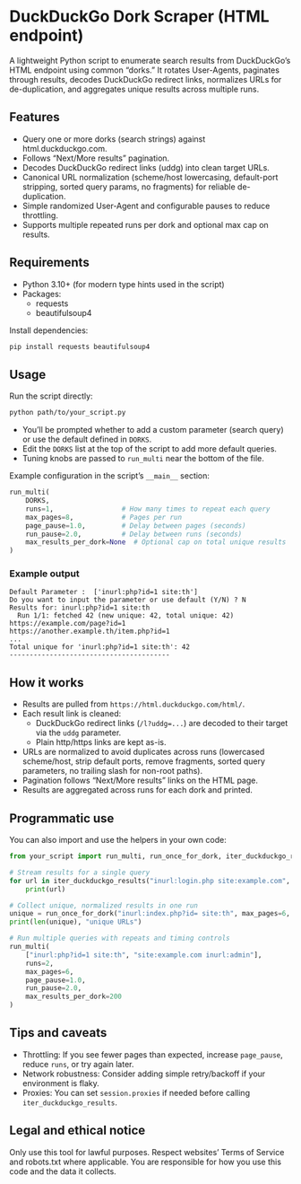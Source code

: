 # DuckDuckGo Dork Scraper (HTML endpoint)

A lightweight Python script to enumerate search results from DuckDuckGo’s HTML endpoint using common “dorks.” It rotates User-Agents, paginates through results, decodes DuckDuckGo redirect links, normalizes URLs for de-duplication, and aggregates unique results across multiple runs.

## Features

- Query one or more dorks (search strings) against html.duckduckgo.com.
- Follows “Next/More results” pagination.
- Decodes DuckDuckGo redirect links (uddg) into clean target URLs.
- Canonical URL normalization (scheme/host lowercasing, default-port stripping, sorted query params, no fragments) for reliable de-duplication.
- Simple randomized User-Agent and configurable pauses to reduce throttling.
- Supports multiple repeated runs per dork and optional max cap on results.

## Requirements

- Python 3.10+ (for modern type hints used in the script)
- Packages:
  - requests
  - beautifulsoup4

Install dependencies:
```bash
pip install requests beautifulsoup4
```

## Usage

Run the script directly:
```bash
python path/to/your_script.py
```

- You’ll be prompted whether to add a custom parameter (search query) or use the default defined in `DORKS`.
- Edit the `DORKS` list at the top of the script to add more default queries.
- Tuning knobs are passed to `run_multi` near the bottom of the file.

Example configuration in the script’s `__main__` section:
```python
run_multi(
    DORKS,
    runs=1,                 # How many times to repeat each query
    max_pages=8,            # Pages per run
    page_pause=1.0,         # Delay between pages (seconds)
    run_pause=2.0,          # Delay between runs (seconds)
    max_results_per_dork=None  # Optional cap on total unique results
)
```

### Example output
```text
Default Parameter :  ['inurl:php?id=1 site:th']
Do you want to input the parameter or use default (Y/N) ? N
Results for: inurl:php?id=1 site:th
  Run 1/1: fetched 42 (new unique: 42, total unique: 42)
https://example.com/page?id=1
https://another.example.th/item.php?id=1
...
Total unique for 'inurl:php?id=1 site:th': 42
----------------------------------------
```

## How it works

- Results are pulled from `https://html.duckduckgo.com/html/`.
- Each result link is cleaned:
  - DuckDuckGo redirect links (`/l?uddg=...`) are decoded to their target via the `uddg` parameter.
  - Plain http/https links are kept as-is.
- URLs are normalized to avoid duplicates across runs (lowercased scheme/host, strip default ports, remove fragments, sorted query parameters, no trailing slash for non-root paths).
- Pagination follows “Next/More results” links on the HTML page.
- Results are aggregated across runs for each dork and printed.

## Programmatic use

You can also import and use the helpers in your own code:

```python
from your_script import run_multi, run_once_for_dork, iter_duckduckgo_results, normalize_url

# Stream results for a single query
for url in iter_duckduckgo_results("inurl:login.php site:example.com", max_pages=5, pause=1.0):
    print(url)

# Collect unique, normalized results in one run
unique = run_once_for_dork("inurl:index.php?id= site:th", max_pages=6, page_pause=1.0)
print(len(unique), "unique URLs")

# Run multiple queries with repeats and timing controls
run_multi(
    ["inurl:php?id=1 site:th", "site:example.com inurl:admin"],
    runs=2,
    max_pages=6,
    page_pause=1.0,
    run_pause=2.0,
    max_results_per_dork=200
)
```

## Tips and caveats

- Throttling: If you see fewer pages than expected, increase `page_pause`, reduce `runs`, or try again later.
- Network robustness: Consider adding simple retry/backoff if your environment is flaky.
- Proxies: You can set `session.proxies` if needed before calling `iter_duckduckgo_results`.

## Legal and ethical notice

Only use this tool for lawful purposes. Respect websites’ Terms of Service and robots.txt where applicable. You are responsible for how you use this code and the data it collects.
